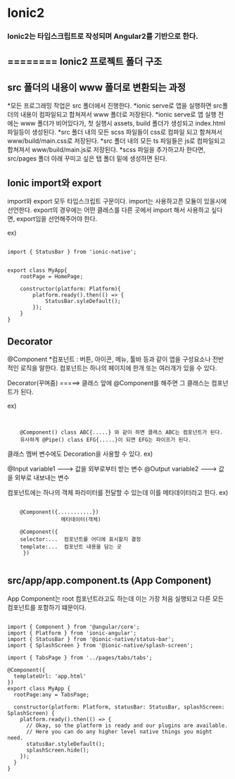 Ionic2 
=========

### Ionic2는 타입스크립트로 작성되며 Angular2를 기반으로 한다.
   
========
Ionic2 프로젝트 폴더 구조
----------------------

## src 폴더의 내용이 www 폴더로 변환되는 과정
*모든 프로그래밍 작업은 src 폴더에서 진행한다.
*ionic serve로 앱을 실행하면 src폴더의 내용이 컴파일되고 합쳐져서 www 폴더로 저장된다.
*ionic serve로 앱 실행 전에는 www 폴더가 비어있다가, 첫 실행시 assets, build 폴더가 생성되고 index.html 파일등이 생성된다.
*src 폴더 내의 모든 scss 파일들이 css로 컴파일 되고 함쳐져서 www/build/main.css로 저장된다.
*src 폴더 내의 모든 ts 파일들은 js로 컴파일되고 합쳐져서 www/build/main.js로 저장된다.
*scss 파일을 추가하고자 한다면, src/pages 폴더 아래 꾸미고 싶은 탭 폴더 밑에 생성하면 된다.



Ionic import와 export
--------------------
import와 export 모두 타입스크립트 구문이다.
import는 사용하고픈 모듈이 있을시에 선언한다.
export의 경우에는 어떤 클래스를 다른 곳에서 import 해서 사용하고 싶다면,
export임을 선언해주어야 한다.

ex)
<pre><code>
import { StatusBar } from 'ionic-native';


export class MyApp{
	rootPage = HomePage;

	constructor(platform: Platform){
		platform.ready().then(() => {
			StatusBar.syleDefault();
		});
	}
}
</code></pre>



 Decorator
---------------------

@Component
*컴포넌트 : 버튼, 아이콘, 메뉴, 툴바 등과 같이 앱을 구성요소나 전반적인 로직을 말한다.
         컴포넌트는 하나의 페이지에 한개 또는 여러개가 있을 수 있다. 

Decorator(꾸며줌)  =====> 클래스 앞에 @Component를 해주면 그 클래스는 컴포넌트가 된다.
		   
ex) 
<pre><code>

    @Component() class ABC{.....} 와 같이 하면 클래스 ABC는 컴포넌트가 된다.
    유사하게 @Pipe() class EFG{.....}이 되면 EFG는 파이프가 된다.
</code></pre>

클래스 멤버 변수에도 Decoration을 사용할 수 있다.
ex)

   @Input variable1   ---> 값을 외부로부터 받는 변수
   @Output variable2  ---> 값을 외부로 내보내는 변수
</code></pre>

컴포넌트에는 하나의 객체 파라미터를 전달할 수 있는데 이를 메타데이터라고 한다.
ex)  
<pre><code>
    @Component({...........})
                 메타데이터(객체)

    @Component({
	selector:...  컴포넌트를 어디에 표시할지 결정
	template:...  컴포넌트 내용을 담는 곳
     })
     		  
</code></pre>

src/app/app.component.ts (App Component)
-----------------------------------------

App Component는 root 컴포넌트라고도 하는데 이는 가장 처음 실행되고 다른 모든 컴포넌트를 포함하기 떄문이다.

<pre><code>
import { Component } from '@angular/core';
import { Platform } from 'ionic-angular';
import { StatusBar } from '@ionic-native/status-bar';
import { SplashScreen } from '@ionic-native/splash-screen';

import { TabsPage } from '../pages/tabs/tabs';

@Component({
  templateUrl: 'app.html'
})
export class MyApp {
  rootPage:any = TabsPage;

  constructor(platform: Platform, statusBar: StatusBar, splashScreen: SplashScreen) {
    platform.ready().then(() => {
      // Okay, so the platform is ready and our plugins are available.
      // Here you can do any higher level native things you might need.
      statusBar.styleDefault();
      splashScreen.hide();
    });
  }
}

</code></pre>
